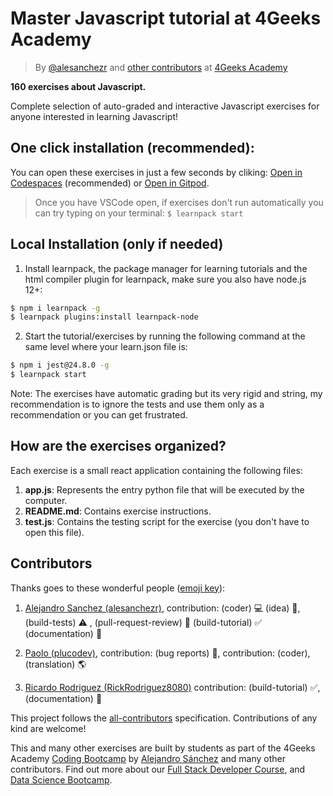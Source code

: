 <!-- hide -->
# Master Javascript tutorial at 4Geeks Academy

> By [@alesanchezr](https://twitter.com/alesanchezr) and [other contributors](https://github.com/4GeeksAcademy/master-javascript-programming-exercises/graphs/contributors) at [4Geeks Academy](https://4geeksacademy.co/)
<!-- endhide -->

**160 exercises about Javascript.**

Complete selection of auto-graded and interactive Javascript exercises for anyone interested in learning Javascript!

<!-- hide -->

## One click installation (recommended):

You can open these exercises in just a few seconds by cliking: [Open in Codespaces](https://codespaces.new/?repo=4GeeksAcademy/master-javascript-programming-exercises) (recommended) or [Open in Gitpod](https://gitpod.io#https://github.com/4GeeksAcademy/master-javascript-programming-exercises).

> Once you have VSCode open, if exercises don't run automatically you can try typing on your terminal: `$ learnpack start`

## Local Installation (only if needed)

1. Install learnpack, the package manager for learning tutorials and the html compiler plugin for learnpack, make sure you also have node.js 12+:

```sh
$ npm i learnpack -g
$ learnpack plugins:install learnpack-node
```

2. Start the tutorial/exercises by running the following command at the same level where your learn.json file is:

```sh
$ npm i jest@24.8.0 -g
$ learnpack start
```

Note: The exercises have automatic grading but its very rigid and string, my recommendation is to ignore the tests and use them only as a recommendation or you can get frustrated.
<!-- endhide -->

## How are the exercises organized?

Each exercise is a small react application containing the following files:

1. **app.js**: Represents the entry python file that will be executed by the computer.
2. **README.md**: Contains exercise instructions.
3. **test.js**: Contains the testing script for the exercise (you don't have to open this file).

## Contributors

Thanks goes to these wonderful people ([emoji key](https://github.com/kentcdodds/all-contributors#emoji-key)):

1. [Alejandro Sanchez (alesanchezr)](https://github.com/alesanchezr), contribution: (coder) 💻  (idea) 🤔, (build-tests) ⚠️ , (pull-request-review) 👀 (build-tutorial) ✅ (documentation) 📖

2. [Paolo (plucodev)](https://github.com/plucodev), contribution: (bug reports) 🐛, contribution: (coder), (translation) 🌎

3. [Ricardo Rodriguez (RickRodriguez8080)](https://github.com/RickRodriguez8080) contribution: (build-tutorial)  ✅, (documentation) 📖

This project follows the [all-contributors](https://github.com/kentcdodds/all-contributors) specification. Contributions of any kind are welcome!

This and many other exercises are built by students as part of the 4Geeks Academy [Coding Bootcamp](https://4geeksacademy.com/us/coding-bootcamp) by [Alejandro Sánchez](https://twitter.com/alesanchezr) and many other contributors. Find out more about our [Full Stack Developer Course](https://4geeksacademy.com/us/coding-bootcamps/part-time-full-stack-developer), and  [Data Science Bootcamp](https://4geeksacademy.com/us/coding-bootcamps/datascience-machine-learning).

